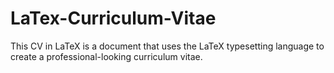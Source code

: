 # LaTex-Curriculum-Vitae
This CV in LaTeX is a document that uses the LaTeX typesetting language to create a professional-looking curriculum vitae.
